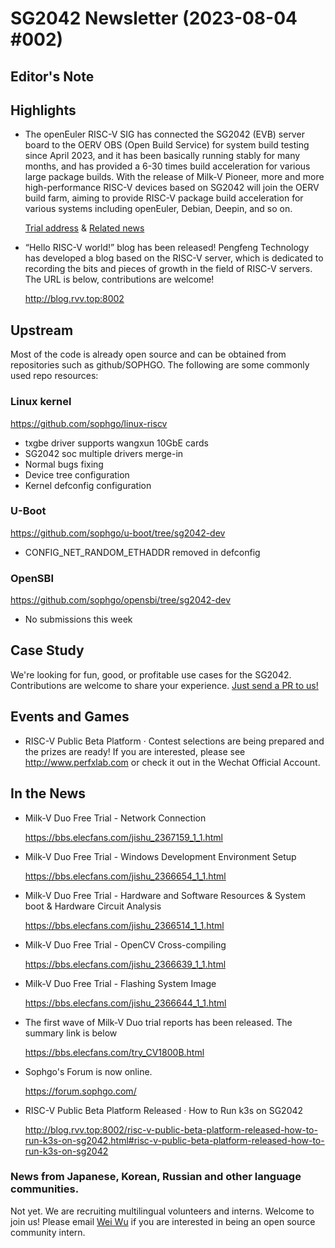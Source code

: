 # SG2042 Newsletter (2023-08-04 #002)

## Editor's Note

## Highlights

+ The openEuler RISC-V SIG has connected the SG2042 (EVB) server board to the OERV OBS (Open Build Service) for system build testing since April 2023, and it has been basically running stably for many months, and has provided a 6-30 times build acceleration for various large package builds. With the release of Milk-V Pioneer, more and more high-performance RISC-V devices based on SG2042 will join the OERV build farm, aiming to provide RISC-V package build acceleration for various systems including openEuler, Debian, Deepin, and so on.

  [Trial address](https://build.tarsier-infra.com/) & [Related news](https://www.techgoing.com/openeuler-successfully-adapts-sg2042-server-board-to-accelerate-package-builds/)

+ “Hello RISC-V world!” blog has been released! Pengfeng Technology has developed a blog based on the RISC-V server, which is dedicated to recording the bits and pieces of growth in the field of RISC-V servers. The URL is below, contributions are welcome!

  http://blog.rvv.top:8002

## Upstream

Most of the code is already open source and can be obtained from repositories such as github/SOPHGO. The following are some commonly used repo resources:

### Linux kernel

https://github.com/sophgo/linux-riscv

+ txgbe driver supports wangxun 10GbE cards
+ SG2042 soc multiple drivers merge-in
+ Normal bugs fixing
+ Device tree configuration 
+ Kernel defconfig configuration 

### U-Boot

https://github.com/sophgo/u-boot/tree/sg2042-dev

+ CONFIG_NET_RANDOM_ETHADDR removed in defconfig  

### OpenSBI

https://github.com/sophgo/opensbi/tree/sg2042-dev

+ No submissions this week

## Case Study

We're looking for fun, good, or profitable use cases for the SG2042. Contributions are welcome to share your experience. [Just send a PR to us!](https://github.com/sophgocommunity/SG2042-Newsletter)

## Events and Games

+ RISC-V Public Beta Platform · Contest selections are being prepared and the prizes are ready! If you are interested, please see  http://www.perfxlab.com or check it out in the Wechat Official Account.

## In the News
+ Milk-V Duo Free Trial - Network Connection

  https://bbs.elecfans.com/jishu_2367159_1_1.html 

+ Milk-V Duo Free Trial - Windows Development Environment Setup

  https://bbs.elecfans.com/jishu_2366654_1_1.html 

+ Milk-V Duo Free Trial - Hardware and Software Resources & System boot & Hardware Circuit Analysis 

  https://bbs.elecfans.com/jishu_2366514_1_1.html 

+ Milk-V Duo Free Trial - OpenCV Cross-compiling

  https://bbs.elecfans.com/jishu_2366639_1_1.html 

+ Milk-V Duo Free Trial - Flashing System Image

  https://bbs.elecfans.com/jishu_2366644_1_1.html 

+ The first wave of Milk-V Duo trial reports has been released. The summary link is below

  https://bbs.elecfans.com/try_CV1800B.html

+ Sophgo's Forum is now online.

  https://forum.sophgo.com/
  
+ RISC-V Public Beta Platform Released · How to Run k3s on SG2042

  http://blog.rvv.top:8002/risc-v-public-beta-platform-released-how-to-run-k3s-on-sg2042.html#risc-v-public-beta-platform-released-how-to-run-k3s-on-sg2042
### News from Japanese, Korean, Russian and other language communities.

Not yet. We are recruiting multilingual volunteers and interns. Welcome to join us! Please email [Wei Wu](mailto:wuwei2016@iscas.ac.cn) if you are interested in being an open source community intern.

